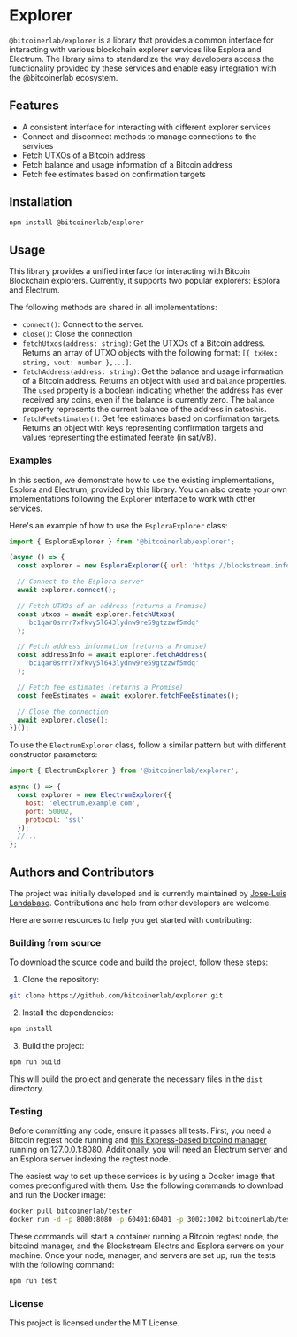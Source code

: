 # Explorer

`@bitcoinerlab/explorer` is a library that provides a common interface for interacting with various blockchain explorer services like Esplora and Electrum. The library aims to standardize the way developers access the functionality provided by these services and enable easy integration with the @bitcoinerlab ecosystem.

## Features

- A consistent interface for interacting with different explorer services
- Connect and disconnect methods to manage connections to the services
- Fetch UTXOs of a Bitcoin address
- Fetch balance and usage information of a Bitcoin address
- Fetch fee estimates based on confirmation targets

## Installation

```bash
npm install @bitcoinerlab/explorer
```

## Usage

This library provides a unified interface for interacting with Bitcoin Blockchain explorers. Currently, it supports two popular explorers: Esplora and Electrum.

The following methods are shared in all implementations:

- `connect()`: Connect to the server.
- `close()`: Close the connection.
- `fetchUtxos(address: string)`: Get the UTXOs of a Bitcoin address. Returns an array of UTXO objects with the following format: `[{ txHex: string, vout: number },...]`.
- `fetchAddress(address: string)`: Get the balance and usage information of a Bitcoin address. Returns an object with `used` and `balance` properties. The `used` property is a boolean indicating whether the address has ever received any coins, even if the balance is currently zero. The `balance` property represents the current balance of the address in satoshis.
- `fetchFeeEstimates()`: Get fee estimates based on confirmation targets. Returns an object with keys representing confirmation targets and values representing the estimated feerate (in sat/vB).

### Examples

In this section, we demonstrate how to use the existing implementations, Esplora and Electrum, provided by this library. You can also create your own implementations following the `Explorer` interface to work with other services.

Here's an example of how to use the `EsploraExplorer` class:

```javascript
import { EsploraExplorer } from '@bitcoinerlab/explorer';

(async () => {
  const explorer = new EsploraExplorer({ url: 'https://blockstream.info/api' });

  // Connect to the Esplora server
  await explorer.connect();

  // Fetch UTXOs of an address (returns a Promise)
  const utxos = await explorer.fetchUtxos(
    'bc1qar0srrr7xfkvy5l643lydnw9re59gtzzwf5mdq'
  );

  // Fetch address information (returns a Promise)
  const addressInfo = await explorer.fetchAddress(
    'bc1qar0srrr7xfkvy5l643lydnw9re59gtzzwf5mdq'
  );

  // Fetch fee estimates (returns a Promise)
  const feeEstimates = await explorer.fetchFeeEstimates();

  // Close the connection
  await explorer.close();
})();
```

To use the `ElectrumExplorer` class, follow a similar pattern but with different constructor parameters:

```javascript
import { ElectrumExplorer } from '@bitcoinerlab/explorer';

async () => {
  const explorer = new ElectrumExplorer({
    host: 'electrum.example.com',
    port: 50002,
    protocol: 'ssl'
  });
  //...
};
```

## Authors and Contributors

The project was initially developed and is currently maintained by [Jose-Luis Landabaso](https://github.com/landabaso). Contributions and help from other developers are welcome.

Here are some resources to help you get started with contributing:

### Building from source

To download the source code and build the project, follow these steps:

1. Clone the repository:

```bash
git clone https://github.com/bitcoinerlab/explorer.git
```

2. Install the dependencies:

```bash
npm install
```

3. Build the project:

```bash
npm run build
```

This will build the project and generate the necessary files in the `dist` directory.

### Testing

Before committing any code, ensure it passes all tests. First, you need a Bitcoin regtest node running and [this Express-based bitcoind manager](https://github.com/bitcoinjs/regtest-server) running on 127.0.0.1:8080. Additionally, you will need an Electrum server and an Esplora server indexing the regtest node.

The easiest way to set up these services is by using a Docker image that comes preconfigured with them. Use the following commands to download and run the Docker image:

```bash
docker pull bitcoinerlab/tester
docker run -d -p 8080:8080 -p 60401:60401 -p 3002:3002 bitcoinerlab/tester
```

These commands will start a container running a Bitcoin regtest node, the bitcoind manager, and the Blockstream Electrs and Esplora servers on your machine. Once your node, manager, and servers are set up, run the tests with the following command:

```bash
npm run test
```

### License

This project is licensed under the MIT License.
